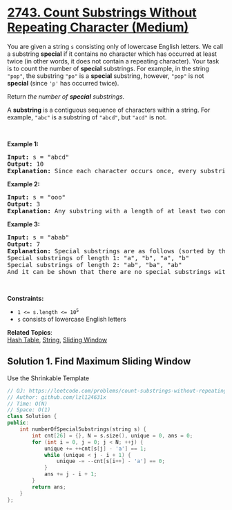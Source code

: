 # [2743. Count Substrings Without Repeating Character (Medium)](https://leetcode.com/problems/count-substrings-without-repeating-character)

<p>You are given a string <code>s</code> consisting only of lowercase English letters. We call a substring <b>special</b> if it contains no character which has occurred at least twice (in other words, it does not contain a repeating character). Your task is to count the number of <b>special</b> substrings. For example, in the string <code>"pop"</code>, the substring <code>"po"</code> is a <strong>special</strong> substring, however, <code>"pop"</code> is not <strong>special</strong> (since <code>'p'</code> has occurred twice).</p>
<p>Return <em>the number of <b>special</b> substrings.</em></p>
<p>A <strong>substring</strong> is a contiguous sequence of characters within a string. For example, <code>"abc"</code> is a substring of <code>"abcd"</code>, but <code>"acd"</code> is not.</p>
<p>&nbsp;</p>
<p><strong class="example">Example 1:</strong></p>
<pre><strong>Input:</strong> s = "abcd"
<strong>Output:</strong> 10
<strong>Explanation:</strong> Since each character occurs once, every substring is a special substring. We have 4 substrings of length one, 3 of length two, 2 of length three, and 1 substring of length four. So overall there are 4 + 3 + 2 + 1 = 10 special substrings.
</pre>
<p><strong class="example">Example 2:</strong></p>
<pre><strong>Input:</strong> s = "ooo"
<strong>Output:</strong> 3
<strong>Explanation:</strong> Any substring with a length of at least two contains a repeating character. So we have to count the number of substrings of length one, which is 3.
</pre>
<p><strong class="example">Example 3:</strong></p>
<pre><strong>Input:</strong> s = "abab"
<strong>Output:</strong> 7
<strong>Explanation:</strong> Special substrings are as follows (sorted by their start positions):
Special substrings of length 1: "a", "b", "a", "b"
Special substrings of length 2: "ab", "ba", "ab"
And it can be shown that there are no special substrings with a length of at least three. So the answer would be 4 + 3 = 7.</pre>
<p>&nbsp;</p>
<p><strong>Constraints:</strong></p>
<ul>
	<li><code>1 &lt;= s.length &lt;= 10<sup>5</sup></code></li>
	<li><code>s</code> consists of lowercase English letters</li>
</ul>

**Related Topics**:  
[Hash Table](https://leetcode.com/tag/hash-table/), [String](https://leetcode.com/tag/string/), [Sliding Window](https://leetcode.com/tag/sliding-window/)

## Solution 1. Find Maximum Sliding Window

Use the Shrinkable Template

```cpp
// OJ: https://leetcode.com/problems/count-substrings-without-repeating-character
// Author: github.com/lzl124631x
// Time: O(N)
// Space: O(1)
class Solution {
public:
    int numberOfSpecialSubstrings(string s) {
        int cnt[26] = {}, N = s.size(), unique = 0, ans = 0;
        for (int i = 0, j = 0; j < N; ++j) {
            unique += ++cnt[s[j] - 'a'] == 1;
            while (unique < j - i + 1) {
                unique -= --cnt[s[i++] - 'a'] == 0;
            }
            ans += j - i + 1;
        }
        return ans;
    }
};
```